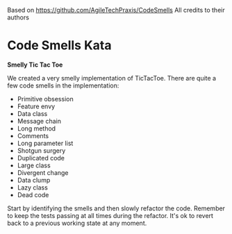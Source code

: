 Based on https://github.com/AgileTechPraxis/CodeSmells
All credits to their authors

# Code Smells Kata

**Smelly Tic Tac Toe**

We created a very smelly implementation of TicTacToe. There are quite a few code smells in the implementation: 

* Primitive obsession
* Feature envy
* Data class
* Message chain
* Long method
* Comments
* Long parameter list
* Shotgun surgery
* Duplicated code
* Large class
* Divergent change
* Data clump
* Lazy class
* Dead code

Start by identifying the smells and then slowly refactor the code. Remember to keep the tests passing at all times during the refactor. It's ok to revert back to a previous working state at any moment.

